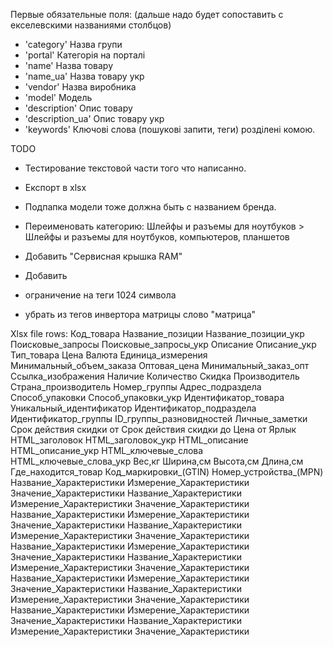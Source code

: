 Первые обязательные поля:
(дальше надо будет сопоставить с екселевскими названиями столбцов)

- 'category' Назва групи
- 'portal' Категорія на порталі
- 'name' Назва товару
- 'name_ua' Назва товару укр
- 'vendor' Назва виробника
- 'model' Модель
- 'description' Опис товару
- 'description_ua' Опис товару укр
- 'keywords' Ключові слова (пошукові запити, теги) розділені комою.

TODO
- Тестирование текстовой части того что написанно.
- Експорт в xlsx

- Подпапка модели тоже должна быть с названием бренда.
- Переименовать категорию: Шлейфы и разъемы для ноутбуков > Шлейфы и разъемы для ноутбуков, компьютеров, планшетов
- Добавить "Сервисная крышка RAM"
- Добавить 
- ограничение на теги 1024 символа
- убрать из тегов инвертора матрицы слово "матрица"


Xlsx file rows:
Код_товара
Название_позиции
Название_позиции_укр
Поисковые_запросы
Поисковые_запросы_укр
Описание
Описание_укр
Тип_товара
Цена
Валюта
Единица_измерения
Минимальный_объем_заказа
Оптовая_цена
Минимальный_заказ_опт
Ссылка_изображения
Наличие
Количество
Скидка
Производитель
Страна_производитель
Номер_группы
Адрес_подраздела
Способ_упаковки
Способ_упаковки_укр
Идентификатор_товара
Уникальный_идентификатор
Идентификатор_подраздела
Идентификатор_группы
ID_группы_разновидностей
Личные_заметки
Cрок действия скидки от
Cрок действия скидки до
Цена от
Ярлык
HTML_заголовок
HTML_заголовок_укр
HTML_описание
HTML_описание_укр
HTML_ключевые_слова
HTML_ключевые_слова_укр
Вес,кг
Ширина,см
Высота,см
Длина,см
Где_находится_товар
Код_маркировки_(GTIN)
Номер_устройства_(MPN)
Название_Характеристики
Измерение_Характеристики
Значение_Характеристики
Название_Характеристики
Измерение_Характеристики
Значение_Характеристики
Название_Характеристики
Измерение_Характеристики
Значение_Характеристики
Название_Характеристики
Измерение_Характеристики
Значение_Характеристики
Название_Характеристики
Измерение_Характеристики
Значение_Характеристики
Название_Характеристики
Измерение_Характеристики
Значение_Характеристики
Название_Характеристики
Измерение_Характеристики
Значение_Характеристики
Название_Характеристики
Измерение_Характеристики
Значение_Характеристики
Название_Характеристики
Измерение_Характеристики
Значение_Характеристики
Название_Характеристики
Измерение_Характеристики
Значение_Характеристики
